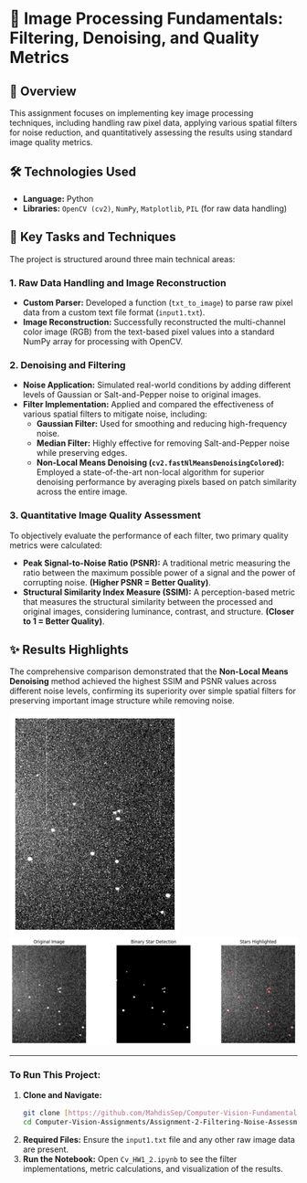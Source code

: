 # 🌟 Image Processing Fundamentals: Filtering, Denoising, and Quality Metrics

## 📝 Overview
This assignment focuses on implementing key image processing techniques, including handling raw pixel data, applying various spatial filters for noise reduction, and quantitatively assessing the results using standard image quality metrics.

## 🛠️ Technologies Used
* **Language:** Python
* **Libraries:** `OpenCV (cv2)`, `NumPy`, `Matplotlib`, `PIL` (for raw data handling)

## 🚀 Key Tasks and Techniques

The project is structured around three main technical areas:

### 1. Raw Data Handling and Image Reconstruction
* **Custom Parser:** Developed a function (`txt_to_image`) to parse raw pixel data from a custom text file format (`input1.txt`).
* **Image Reconstruction:** Successfully reconstructed the multi-channel color image (RGB) from the text-based pixel values into a standard NumPy array for processing with OpenCV.

### 2. Denoising and Filtering
* **Noise Application:** Simulated real-world conditions by adding different levels of Gaussian or Salt-and-Pepper noise to original images.
* **Filter Implementation:** Applied and compared the effectiveness of various spatial filters to mitigate noise, including:
    * **Gaussian Filter:** Used for smoothing and reducing high-frequency noise.
    * **Median Filter:** Highly effective for removing Salt-and-Pepper noise while preserving edges.
    * **Non-Local Means Denoising (`cv2.fastNlMeansDenoisingColored`):** Employed a state-of-the-art non-local algorithm for superior denoising performance by averaging pixels based on patch similarity across the entire image.

### 3. Quantitative Image Quality Assessment
To objectively evaluate the performance of each filter, two primary quality metrics were calculated:

* **Peak Signal-to-Noise Ratio (PSNR):** A traditional metric measuring the ratio between the maximum possible power of a signal and the power of corrupting noise. **(Higher PSNR = Better Quality)**.
* **Structural Similarity Index Measure (SSIM):** A perception-based metric that measures the structural similarity between the processed and original images, considering luminance, contrast, and structure. **(Closer to 1 = Better Quality)**.

## ✨ Results Highlights
The comprehensive comparison demonstrated that the **Non-Local Means Denoising** method achieved the highest SSIM and PSNR values across different noise levels, confirming its superiority over simple spatial filters for preserving important image structure while removing noise.

![images](https://github.com/MahdisSep/Computer-Vision-Fundamentals-and-GPU-Acceleration/blob/main/Assignment-2-Filtering-Noise-Assessment/results/results1.png)
![images](https://github.com/MahdisSep/Computer-Vision-Fundamentals-and-GPU-Acceleration/blob/main/Assignment-2-Filtering-Noise-Assessment/results/results2.png)

---

### **To Run This Project:**

1.  **Clone and Navigate:**
    ```bash
    git clone [https://github.com/MahdisSep/Computer-Vision-Fundamentals-and-GPU-Acceleration.git]
    cd Computer-Vision-Assignments/Assignment-2-Filtering-Noise-Assessment
    ```
2.  **Required Files:** Ensure the `input1.txt` file and any other raw image data are present.
3.  **Run the Notebook:**
    Open `Cv_HW1_2.ipynb` to see the filter implementations, metric calculations, and visualization of the results.